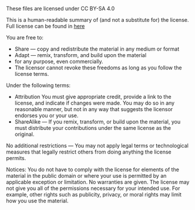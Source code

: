 These files are licensed under CC BY-SA 4.0

This is a human-readable summary of (and not a substitute for) the license. Full license can be found in [here](https://creativecommons.org/licenses/by-sa/4.0/legalcode)

You are free to:

+ Share — copy and redistribute the material in any medium or format
+ Adapt — remix, transform, and build upon the material
+ for any purpose, even commercially.
+ The licensor cannot revoke these freedoms as long as you follow the license terms.

Under the following terms:
+ Attribution You must give appropriate credit, provide a link to the license, and indicate if changes were made. You may do so in any reasonable manner, but not in any way that suggests the licensor endorses you or your use.
+ ShareAlike — If you remix, transform, or build upon the material, you must distribute your contributions under the same license as the original.

No additional restrictions — You may not apply legal terms or technological measures that legally restrict others from doing anything the license permits.


Notices:
You do not have to comply with the license for elements of the material in the public domain or where your use is permitted by an applicable exception or limitation.
No warranties are given. The license may not give you all of the permissions necessary for your intended use. For example, other rights such as publicity, privacy, or moral rights may limit how you use the material.
